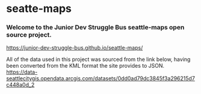 # seatte-maps

### Welcome to the Junior Dev Struggle Bus seattle-maps open source project. 
https://junior-dev-struggle-bus.github.io/seattle-maps/


All of the data used in this project was sourced from the link below, having been converted from the KML format the site provides to JSON. 
https://data-seattlecitygis.opendata.arcgis.com/datasets/0dd0ad79dc3845f3a296215d7c448a0d_2

